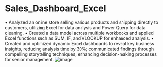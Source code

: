 # Sales_Dashboard_Excel
• Analyzed an online store selling various products and shipping directly to customers, utilizing Excel for data analysis and Power Query for 
data cleaning. 
• Created a data model across multiple workbooks and applied Excel functions such as SUM, IF, and VLOOKUP for enhanced analysis. 
• Created and optimized dynamic Excel dashboards to reveal key business insights, reducing analysis time by 30%; communicated findings 
through compelling storytelling techniques, enhancing decision-making processes for senior management.
![image](https://github.com/user-attachments/assets/603c69a6-217a-44c6-8431-09d0e3112767)

